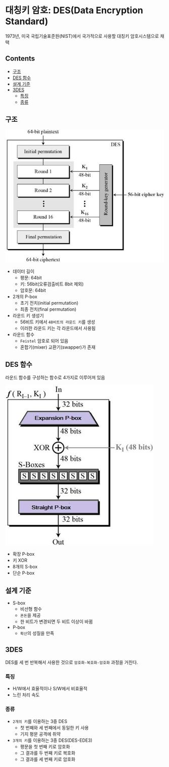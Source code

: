 대칭키 암호: DES(Data Encryption Standard)
===

1973년, 미국 국립기술표준원(NIST)에서 국가적으로 사용할 대칭키 암호시스템으로 채택

Contents
---

- [구조](#구조)
- [DES 함수](#DES-함수)
- [설계 기준](#설계-기준)
- [3DES](#3DES)
  - [특징](#특징)
  - [종류](#종류)

구조
---

![DES 구조](images/2020-05-24-17-42-53.png)

- 데이터 길이
  - 평문: 64bit
  - 키: 56bit(오류검출비트 8bit 제외)
  - 암호문: 64bit
- 2개의 P-box
  - 초기 전치(initial permutation)
  - 최종 전치(final permutation)
- 라운드 키 생성기
  - 56비트 키에서 `48비트의 라운드 키`를 생성
  - 이러한 라운드 키는 각 라운드에서 사용됨
- 라운드 함수
  - `Feistel` 암호로 되어 있음
  - 혼합기(mixer) 교환기(swapper)가 존재

DES 함수
---

라운드 함수를 구성하는 함수로 4가지로 이루어져 있음

![DES 함수](images/2020-05-24-19-45-56.png)

- 확장 P-box
- 키 XOR
- 8개의 S-box
- 단순 P-box

설계 기준
---

- S-box
  - 비선형 함수
  - `혼돈`을 제공
  - 한 비트가 변경되면 두 비트 이상이 바뀜
- P-box
  - `확산`의 성질을 만족

3DES
---

DES를 세 번 반복해서 사용한 것으로 `암호화-복호화-암호화` 과정을 거친다.

### 특징

- H/W에서 효율적이나 S/W에서 비효율적
- 느린 처리 속도

### 종류

- `2개의 키`를 이용하는 3중 DES
  - 첫 번째와 세 번째에서 동일한 키 사용
  - 기지 평문 공격에 취약
- `3개의 키`를 이용하는 3중 DES(DES-EDE3)
  - 평문을 첫 번째 키로 암호화
  - 그 결과를 두 번째 키로 복호화
  - 그 결과를 세 번째 키로 암호화
